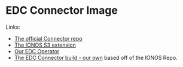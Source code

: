 # EDC Connector Image

Links:

- [The official Connector repo](https://github.com/eclipse-edc/Connector)
- [The IONOS S3 extension](https://github.com/Digital-Ecosystems/edc-ionos-s3)
- [Our EDC Operator](https://github.com/stackabletech/edc-operator/)
- [The EDC Connector build - our own](https://github.com/stackabletech/edc-operator/tree/main/edc-connector) based off of the IONOS Repo.
